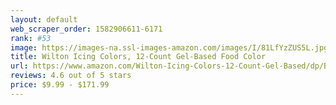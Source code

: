 ```yaml
---
layout: default 
﻿web_scraper_order: 1582906611-6171
rank: #53
image: https://images-na.ssl-images-amazon.com/images/I/81LfYzZUS5L.jpg
title: Wilton Icing Colors, 12-Count Gel-Based Food Color
url: https://www.amazon.com/Wilton-Icing-Colors-12-Count-Gel-Based/dp/B0000CFN0Y/ref=zg_mw_grocery_53?_encoding=UTF8&psc=1&refRID=XTVGWZMF6K6B536217C1
reviews: 4.6 out of 5 stars
price: $9.99 - $171.99
---
```

